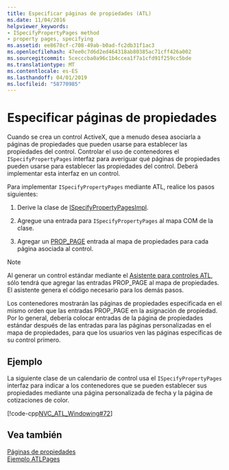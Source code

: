```yaml
---
title: Especificar páginas de propiedades (ATL)
ms.date: 11/04/2016
helpviewer_keywords:
- ISpecifyPropertyPages method
- property pages, specifying
ms.assetid: ee8678cf-c708-49ab-b0ad-fc2db31f1ac3
ms.openlocfilehash: 47ee0c7d6d2ed464318ab80385ac71cff426a002
ms.sourcegitcommit: 5cecccba0a96c1b4ccea1f7a1cfd91f259cc5bde
ms.translationtype: MT
ms.contentlocale: es-ES
ms.lasthandoff: 04/01/2019
ms.locfileid: "58770985"
---
```

# <a name="specifying-property-pages"></a>Especificar páginas de propiedades

Cuando se crea un control ActiveX, que a menudo desea asociarla a páginas de propiedades que pueden usarse para establecer las propiedades del control. Controlar el uso de contenedores el `ISpecifyPropertyPages` interfaz para averiguar qué páginas de propiedades pueden usarse para establecer las propiedades del control. Deberá implementar esta interfaz en un control.

Para implementar `ISpecifyPropertyPages` mediante ATL, realice los pasos siguientes:

1. Derive la clase de [ISpecifyPropertyPagesImpl](../atl/reference/ispecifypropertypagesimpl-class.md).

1. Agregue una entrada para `ISpecifyPropertyPages` al mapa COM de la clase.

1. Agregar un [PROP_PAGE](reference/property-map-macros.md#prop_page) entrada al mapa de propiedades para cada página asociada al control.

> [!NOTE]
> Al generar un control estándar mediante el [Asistente para controles ATL](../atl/reference/atl-control-wizard.md), sólo tendrá que agregar las entradas PROP_PAGE al mapa de propiedades. El asistente genera el código necesario para los demás pasos.

Los contenedores mostrarán las páginas de propiedades especificada en el mismo orden que las entradas PROP_PAGE en la asignación de propiedad. Por lo general, debería colocar entradas de la página de propiedades estándar después de las entradas para las páginas personalizadas en el mapa de propiedades, para que los usuarios ven las páginas específicas de su control primero.

## <a name="example"></a>Ejemplo

La siguiente clase de un calendario de control usa el `ISpecifyPropertyPages` interfaz para indicar a los contenedores que se pueden establecer sus propiedades mediante una página personalizada de fecha y la página de cotizaciones de color.

[!code-cpp[NVC_ATL_Windowing#72](../atl/codesnippet/cpp/specifying-property-pages_1.h)]

## <a name="see-also"></a>Vea también

[Páginas de propiedades](../atl/atl-com-property-pages.md)<br/>
[Ejemplo ATLPages](../overview/visual-cpp-samples.md)
